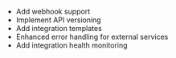 - Add webhook support
- Implement API versioning
- Add integration templates
- Enhanced error handling for external services
- Add integration health monitoring